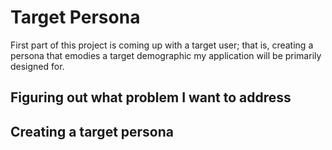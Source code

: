# Target Persona

First part of this project is coming up with a target user; that is, creating a persona that emodies a target demographic my application will be primarily designed for.

## Figuring out what problem I want to address

## Creating a target persona



